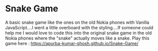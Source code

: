 # Snake Game
 A basic snake game like the ones on the old Nokia phones with Vanilla JavaScript....I went a little overboard with the styling....If someone could help me I would love to code this into the original snake game in the old Nokia phones where the "snake" actually moves like a snake.
 Play this game here : https://apurba-kumar-ghosh.github.io/Snake-Game/
